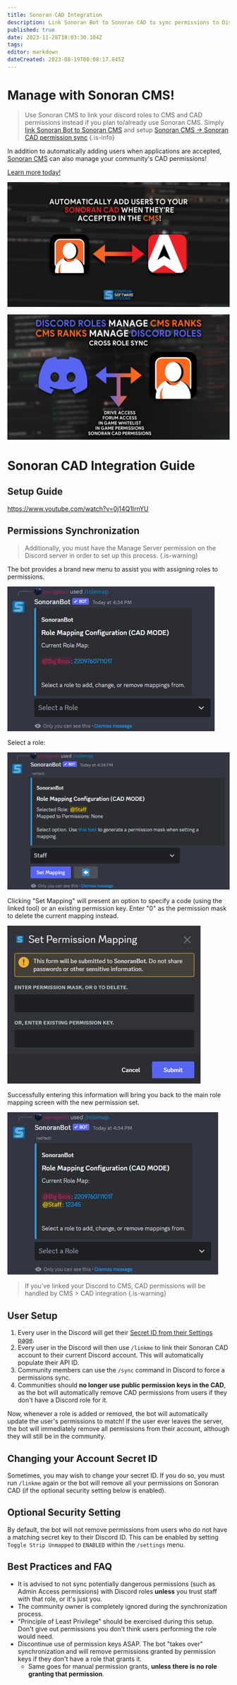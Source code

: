 ```yaml
---
title: Sonoran CAD Integration
description: Link Sonoran Bot to Sonoran CAD to sync permissions to Discord roles and other handy features!
published: true
date: 2023-11-28T18:03:30.104Z
tags: 
editor: markdown
dateCreated: 2023-08-19T00:08:17.845Z
---
```


# Manage with Sonoran CMS!

> Use Sonoran CMS to link your discord roles to CMS and CAD permissions instead if you plan to/already use Sonoran CMS. Simply [link Sonoran Bot to Sonoran CMS](/tutorials/getting-started/sonoran-cms-integration) and setup [Sonoran CMS -> Sonoran CAD permission sync](https://info.sonorancms.com/integration-capabilities/sonoran-cad-sync)
{.is-info}


In addition to automatically adding users when applications are accepted, [Sonoran CMS](https://info.sonorancms.com/why-choose-sonoran-cms/why-choose-sonoran-cms) can also manage your community's CAD permissions!

[Learn more today!](https://info.sonorancms.com/why-choose-sonoran-cms/why-choose-sonoran-cms)

![CMSxCAD.webp](/tutorials/getting-started/sonoran-cad-integration/CMSxCAD.webp)

![CMSxDiscord.webp](/tutorials/getting-started/sonoran-cad-integration/CMSxDiscord.webp)

# Sonoran CAD Integration Guide

## Setup Guide

https://www.youtube.com/watch?v=0j14Q1IrnYU

## Permissions Synchronization

> Additionally, you must have the Manage Server permission on the Discord server in order to set up this process.
{.is-warning}

The bot provides a brand new menu to assist you with assigning roles to permissions.

![Bot_CADRolemap01.png](/tutorials/getting-started/sonoran-cad-integration/bot_cadrolemap01.png)

Select a role:

![Bot_CADRolemap02.png](/tutorials/getting-started/sonoran-cad-integration/bot_cadrolemap02.png)

Clicking "Set Mapping" will present an option to specify a code (using the linked tool) or an existing permission key. Enter "0" as the permission mask to delete the current mapping instead.

![Bot_CADRolemap03.png](/tutorials/getting-started/sonoran-cad-integration/bot_cadrolemap03.png)

Successfully entering this information will bring you back to the main role mapping screen with the new permission set.

![Bot_CADRolemap04.png](/tutorials/getting-started/sonoran-cad-integration/bot_cadrolemap04.png)

> If you've linked your Discord to CMS, CAD permissions will be handled by CMS > CAD integration
{.is-warning}

## User Setup

1. Every user in the Discord will get their [Secret ID from their Settings page](https://info.sonorancad.com/sonoran-cad/api-integration/getting-started/account-secret-id).
2. Every user in the Discord will then use `/linkme` to link their Sonoran CAD account to their current Discord account. This will automatically populate their API ID.
3. Community members can use the `/sync` command in Discord to force a permissions sync.
4. Communities should **no longer use public permission keys in the CAD**, as the bot will automatically remove CAD permissions from users if they don't have a Discord role for it.

Now, whenever a role is added or removed, the bot will automatically update the user's permissions to match! If the user ever leaves the server, the bot will immediately remove all permissions from their account, although they will still be in the community.

## Changing your Account Secret ID

Sometimes, you may wish to change your secret ID. If you do so, you must run `/linkme` again or the bot will remove all your permissions on Sonoran CAD (if the optional security setting below is enabled).

## Optional Security Setting

By default, the bot will not remove permissions from users who do not have a matching secret key to their Discord ID. This can be enabled by setting `Toggle Strip Unmapped` to `ENABLED` within the `/settings` menu.

## Best Practices and FAQ
* It is advised to not sync potentially dangerous permissions (such as Admin Access permissions) with Discord roles **unless** you trust staff with that role, or it's just you.
* The community owner is completely ignored during the synchronization process.
* "Principle of Least Privilege" should be exercised during this setup. Don't give out permissions you don't think users performing the role would need.
* Discontinue use of permission keys ASAP. The bot "takes over" synchronization and will remove permissions granted by permission keys if they don't have a role that grants it.
  * Same goes for manual permission grants, **unless there is no role granting that permission**.

